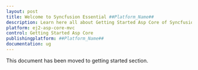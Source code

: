 ```yaml
---
layout: post
title: Welcome to Syncfusion Essential ##Platform_Name##
description: Learn here all about Getting Started Asp Core of Syncfusion Essential ##Platform_Name## widgets based on HTML5 and jQuery.
platform: ej2-asp-core-mvc
control: Getting Started Asp Core
publishingplatform: ##Platform_Name##
documentation: ug
---
```


This document has been moved to getting started section.